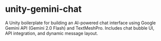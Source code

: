 # unity-gemini-chat
A Unity boilerplate for building an AI-powered chat interface using Google Gemini API (Gemini 2.0 Flash) and TextMeshPro. Includes chat bubble UI, API integration, and dynamic message layout.
